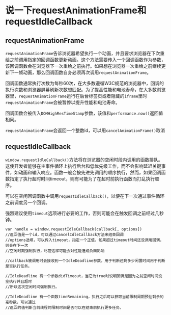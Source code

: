# 说一下requestAnimationFrame和requestIdleCallback

## requestAnimationFrame

`requestAnimationFrame`告诉浏览器希望执行一个动画，并且要求浏览器在下次重绘之前调用指定的回调函数更新动画。这个方法需要传入一个回调函数作为参数，该回调函数会在浏览器下一次重绘之前执行。如果想在浏览器一次重绘之前继续更新下一帧动画，那么回调函数自身必须再次调用`requestAnimationFrame`。

回调函数通常执行次数为每秒60次，在大多数遵循W3C规范的浏览器中，回调的执行次数和浏览器屏幕刷新次数想匹配。为了提高性能和电池寿命，在大多数浏览器里，`requestAnimationFrame`运行在后台标签页或者隐藏的`iframe`里时`requestAnimationFrame`会被暂停以提升性能和电池寿命。

回调函数会被传入`DOMHighResTimeStamp`参数，该值和`performance.now()`返回值相同。

`requestAnimationFrame`会返回一个整数id，可以用`cancelAnimationFrame()`取消



## requestIdleCallback

`window.requestIdleCallback()`方法将在浏览器的空闲时段内调用的函数排队。这使开发者能够在主事件循环上执行后台和低优先级工作，而不会影响延迟关键事件，如动画和输入响应。函数一般会按先进先调用的顺序执行，然而，如果回调函数指定了执行超时时间timeout，则有可能为了在超时前执行函数而打乱执行顺序。

可以在空闲回调函数中调用`requestIdleCallback()`，以便在下一次通过事件循环之前调度另一个回调。

强烈建议使用`timeout`选项进行必要的工作，否则可能会在触发回调之前经过几秒钟。

```
var handle = window.requestIdleCallback(callback[, options])
//返回值是一个id，可以通过cancelIdleCallback方法来结束回调
//options选填，可以传入timeout，指定一个正值，如果超过timeout时间还没调用回调，则会在下一次
//空闲时期强制执行，尽管这样可能会对性能造成负面影响

//callback被调用时会接收到一个IdleDeadline参数，用于判断还剩多少闲置时间用于判断是否执行任务。

//IdleDeadline 有一个参数didTimeout，当它为true时说明回调是因为之前空闲时间没空执行并且超时
//所以这次空闲时间强制执行。

//IdleDeadline 有一个函数timeRemaining，执行之后可以获取当前限制周期预估剩余的毫秒数，可以通过
//返回的值判断当前线程的限制时间是否可以在结束前执行更多任务。
```

